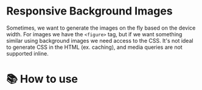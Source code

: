 # Responsive Background Images
  Sometimes, we want to generate the images on the fly based on the device width. For images we have the `<figure>` tag, but if we want something similar using background images we need access to the CSS. It's not ideal to generate CSS in the HTML (ex. caching), and media queries are not supported inline.
  
# 📚 How to use
<pre>
<div class="header bgr-responsive" style="background-image: url(https://via.placeholder.com/1280x720/000000/000000)">
    <bg-resource media="(min-width: 1025px) "
        srcset="https://via.placeholder.com/1280x720/000000/000000"></bg-resource>
    <bg-resource media="(min-width: 0) and (max-width: 639px)" size="cover"
        srcset="https://via.placeholder.com/1280x720/ff0000/ff0000"></bg-resource>
    <bg-resource media="(min-width: 640px) and (max-width: 1024px)" size="cover"
        srcset="https://via.placeholder.com/1024x576/ffff00/ffff00"></bg-resource>

</div>
</pre>
